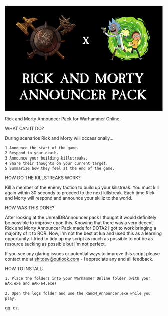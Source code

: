<p align="center">
  <img src="https://github.com/TVBrowntown/RandM_Announcer/raw/main/images/01.png?raw=true" alt="Rick and Morty Announcer Pack"/>
</p>

Rick and Morty Announcer Pack for Warhammer Online.
 
WHAT CAN IT DO?
 
During scenarios Rick and Morty will occassionally...
	
	1 Announce the start of the game.
	2 Respond to your death.
	3 Announce your building killstreaks.
	4 Share their thoughts on your current target.
	5 Summarize how they feel at the end of the game.

HOW DO THE KILLSTREAKS WORK?

Kill a member of the enemy faction to build up your killstreak. You must kill again within 30 seconds to proceed to the next killstreak. Each time Rick and Morty will respond and announce your skillz to the world.
	
HOW WAS THIS DONE?

After looking at the UnrealDBAnnouncer pack I thought it would definitely be possible to improve upon this. Knowing that there was a very decent Rick and Morty Announcer Pack made for DOTA2 I got to work bringing a majority of it to ROR. Now, I'm not the best at lua and used this as a learning opportunity. I tried to tidy up my script as much as possible to not be as resource sucking as possible but I'm not perfect.

If you see any glaring issues or potential ways to improve this script please contact me at shitdev@outlook.com - I appreciate any and all feedback.

HOW TO INSTALL:
	
	1. Place the folders into your Warhammer Online folder (with your WAR.exe and WAR-64.exe)
 
	2. Open the logs folder and use the RandM_Announcer.exe while you play.
	
gg, ez.
